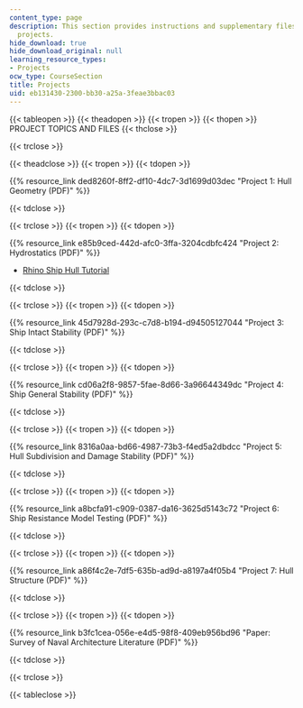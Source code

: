 ```yaml
---
content_type: page
description: This section provides instructions and supplementary files for the course
  projects.
hide_download: true
hide_download_original: null
learning_resource_types:
- Projects
ocw_type: CourseSection
title: Projects
uid: eb131430-2300-bb30-a25a-3feae3bbac03
---
```


{{< tableopen >}}
{{< theadopen >}}
{{< tropen >}}
{{< thopen >}}
PROJECT TOPICS AND FILES
{{< thclose >}}

{{< trclose >}}

{{< theadclose >}}
{{< tropen >}}
{{< tdopen >}}


{{% resource_link ded8260f-8ff2-df10-4dc7-3d1699d03dec "Project 1: Hull Geometry (PDF)" %}}


{{< tdclose >}}

{{< trclose >}}
{{< tropen >}}
{{< tdopen >}}


{{% resource_link e85b9ced-442d-afc0-3ffa-3204cdbfc424 "Project 2: Hydrostatics (PDF)" %}}

*   [Rhino Ship Hull Tutorial](http://www.scribd.com/doc/44417287/Rhino-Ship-Hull-Tutorial)


{{< tdclose >}}

{{< trclose >}}
{{< tropen >}}
{{< tdopen >}}


{{% resource_link 45d7928d-293c-c7d8-b194-d94505127044 "Project 3: Ship Intact Stability (PDF)" %}}


{{< tdclose >}}

{{< trclose >}}
{{< tropen >}}
{{< tdopen >}}


{{% resource_link cd06a2f8-9857-5fae-8d66-3a96644349dc "Project 4: Ship General Stability (PDF)" %}}


{{< tdclose >}}

{{< trclose >}}
{{< tropen >}}
{{< tdopen >}}


{{% resource_link 8316a0aa-bd66-4987-73b3-f4ed5a2dbdcc "Project 5: Hull Subdivision and Damage Stability (PDF)" %}}


{{< tdclose >}}

{{< trclose >}}
{{< tropen >}}
{{< tdopen >}}


{{% resource_link a8bcfa91-c909-0387-da16-3625d5143c72 "Project 6: Ship Resistance Model Testing (PDF)" %}}


{{< tdclose >}}

{{< trclose >}}
{{< tropen >}}
{{< tdopen >}}


{{% resource_link a86f4c2e-7df5-635b-ad9d-a8197a4f05b4 "Project 7: Hull Structure (PDF)" %}}


{{< tdclose >}}

{{< trclose >}}
{{< tropen >}}
{{< tdopen >}}


{{% resource_link b3fc1cea-056e-e4d5-98f8-409eb956bd96 "Paper: Survey of Naval Architecture Literature (PDF)" %}}


{{< tdclose >}}

{{< trclose >}}

{{< tableclose >}}